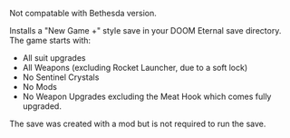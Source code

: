 Not compatable with Bethesda version.

Installs a "New Game +" style save in your DOOM Eternal save directory.
The game starts with:
- All suit upgrades
- All Weapons (excluding Rocket Launcher, due to a soft lock)
- No Sentinel Crystals
- No Mods
- No Weapon Upgrades excluding the Meat Hook which comes fully upgraded.

The save was created with a mod but is not required to run the save.
